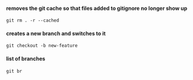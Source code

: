 #### removes the git cache so that files added to gitignore no longer show up 
```git rm . -r --cached``` 

#### creates a new branch and switches to it
```git checkout -b new-feature```

#### list of branches
```git br```
